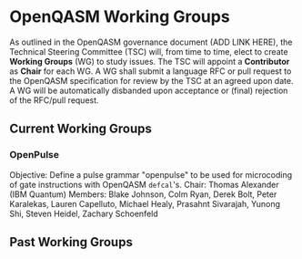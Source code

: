 # OpenQASM Working Groups

As outlined in the OpenQASM governance document (ADD LINK HERE), the Technical Steering Committee (TSC)
will, from time to time, elect to create **Working Groups** (WG) to study issues. The TSC will appoint a **Contributor**
as **Chair** for each WG. A WG shall submit a language RFC or pull request to the OpenQASM specification
for review by the TSC at an agreed upon date. A WG will be automatically disbanded upon acceptance or
(final) rejection of the RFC/pull request.

## Current Working Groups

### OpenPulse

Objective: Define a pulse grammar "openpulse" to be used for microcoding of gate instructions with
OpenQASM `defcal`'s.
Chair: Thomas Alexander (IBM Quantum)
Members: Blake Johnson, Colm Ryan, Derek Bolt, Peter Karalekas, Lauren Capelluto, Michael Healy,
Prasahnt Sivarajah, Yunong Shi, Steven Heidel, Zachary Schoenfeld

## Past Working Groups
